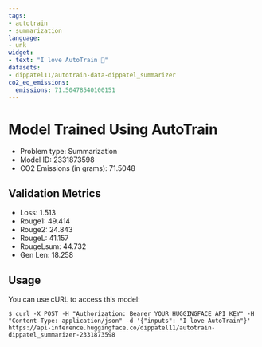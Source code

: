 ```yaml
---
tags:
- autotrain
- summarization
language:
- unk
widget:
- text: "I love AutoTrain 🤗"
datasets:
- dippatel11/autotrain-data-dippatel_summarizer
co2_eq_emissions:
  emissions: 71.50478540100151
---
```


# Model Trained Using AutoTrain

- Problem type: Summarization
- Model ID: 2331873598
- CO2 Emissions (in grams): 71.5048

## Validation Metrics

- Loss: 1.513
- Rouge1: 49.414
- Rouge2: 24.843
- RougeL: 41.157
- RougeLsum: 44.732
- Gen Len: 18.258

## Usage

You can use cURL to access this model:

```
$ curl -X POST -H "Authorization: Bearer YOUR_HUGGINGFACE_API_KEY" -H "Content-Type: application/json" -d '{"inputs": "I love AutoTrain"}' https://api-inference.huggingface.co/dippatel11/autotrain-dippatel_summarizer-2331873598
```